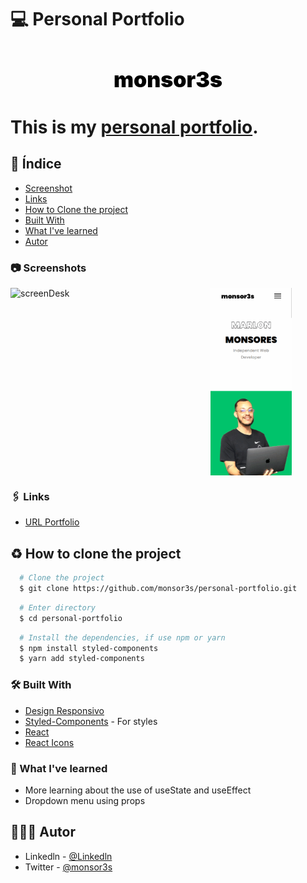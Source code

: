 # 💻 Personal Portfolio

<h1 align="center" style="color: #000; font-size:34px; font-weight: 900">
  monsor3s
<h1>

This is my [personal portfolio](https://monsor3s.vercel.app/).

##  🧵 Índice

  - [Screenshot](#📷-screenshot)
  - [Links](#🖇-links)
  - [How to Clone the project](#♻-how-to-clone-the-project)
  - [Built With](#🛠-built-with)
  - [What I've learned](#📝-what-ive-learned)
  - [Autor](#🙋🏻‍♂️-autor) 

### 📷 Screenshots
<div style="display:flex; gap: 20px">
  <img src="./src/assets/portfolioDesk.gif" alt="screenDesk" height="300px" width="300px" style="display:flex">
  <img src="./src/assets/portfolioMobile.gif" alt="screenMobile" height="300px"  style="display:flex">
</div>


### 🖇 Links

- [URL Portfolio](https://monsor3s.vercel.app/)

## ♻ How to clone the project
```bash
  # Clone the project
  $ git clone https://github.com/monsor3s/personal-portfolio.git
```
```bash
  # Enter directory
  $ cd personal-portfolio
```
```bash
  # Install the dependencies, if use npm or yarn
  $ npm install styled-components
  $ yarn add styled-components
```

### 🛠 Built With

- [Design Responsivo](https://developer.mozilla.org/pt-BR/docs/Learn/CSS/CSS_layout/Responsive_Design)
- [Styled-Components](https://styled-components.com/) - For styles
- [React](https://react.dev/)
- [React Icons](https://react-icons.github.io/react-icons)


### 📝 What I've learned

- More learning about the use of useState and useEffect
- Dropdown menu using props

##  🙋🏻‍♂️ Autor

- Linkedln - [@Linkedln](https://www.linkedin.com/in/marlon-monsores-380408b2/)
- Twitter - [@monsor3s](https://twitter.com/monsoresdev)



